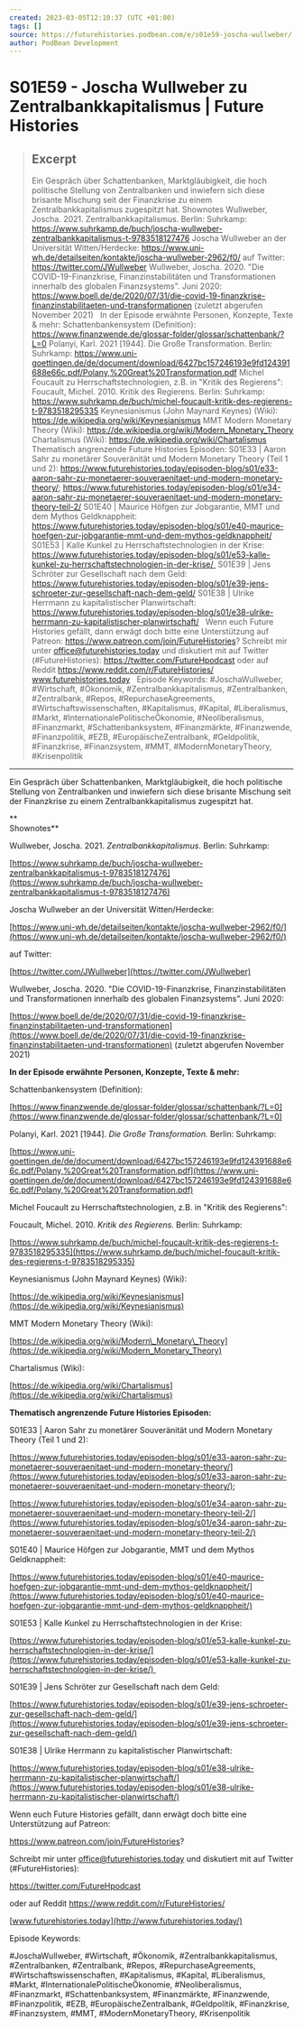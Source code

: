 ```yaml
---
created: 2023-03-05T12:10:37 (UTC +01:00)
tags: []
source: https://futurehistories.podbean.com/e/s01e59-joscha-wullweber/
author: PodBean Development
---
```


# S01E59 - Joscha Wullweber zu Zentralbankkapitalismus | Future Histories

> ## Excerpt
> Ein Gespräch über Schattenbanken, Marktgläubigkeit, die hoch politische Stellung von Zentralbanken und inwiefern sich diese brisante Mischung seit der Finanzkrise zu einem Zentralbankkapitalismus zugespitzt hat.
Shownotes
Wullweber, Joscha. 2021. Zentralbankkapitalismus. Berlin: Suhrkamp:
https://www.suhrkamp.de/buch/joscha-wullweber-zentralbankkapitalismus-t-9783518127476
Joscha Wullweber an der Universität Witten/Herdecke:
https://www.uni-wh.de/detailseiten/kontakte/joscha-wullweber-2962/f0/
auf Twitter:
https://twitter.com/JWullweber
Wullweber, Joscha. 2020. "Die COVID-19-Finanzkrise, Finanzinstabilitäten und Transformationen innerhalb des globalen Finanzsystems". Juni 2020:
https://www.boell.de/de/2020/07/31/die-covid-19-finanzkrise-finanzinstabilitaeten-und-transformationen (zuletzt abgerufen November 2021)
 
In der Episode erwähnte Personen, Konzepte, Texte & mehr:
Schattenbankensystem (Definition):
https://www.finanzwende.de/glossar-folder/glossar/schattenbank/?L=0
Polanyi, Karl. 2021 [1944]. Die Große Transformation. Berlin: Suhrkamp:
https://www.uni-goettingen.de/de/document/download/6427bc157246193e9fd124391688e66c.pdf/Polany,%20Great%20Transformation.pdf
Michel Foucault zu Herrschaftstechnologien, z.B. in "Kritik des Regierens":
Foucault, Michel. 2010. Kritik des Regierens. Berlin: Suhrkamp:
https://www.suhrkamp.de/buch/michel-foucault-kritik-des-regierens-t-9783518295335
Keynesianismus (John Maynard Keynes) (Wiki):
https://de.wikipedia.org/wiki/Keynesianismus
MMT Modern Monetary Theory (Wiki):
https://de.wikipedia.org/wiki/Modern_Monetary_Theory
Chartalismus (Wiki):
https://de.wikipedia.org/wiki/Chartalismus
 
Thematisch angrenzende Future Histories Episoden:
S01E33 | Aaron Sahr zu monetärer Souveränität und Modern Monetary Theory (Teil 1 und 2):
https://www.futurehistories.today/episoden-blog/s01/e33-aaron-sahr-zu-monetaerer-souveraenitaet-und-modern-monetary-theory/;
https://www.futurehistories.today/episoden-blog/s01/e34-aaron-sahr-zu-monetaerer-souveraenitaet-und-modern-monetary-theory-teil-2/
S01E40 | Maurice Höfgen zur Jobgarantie, MMT und dem Mythos Geldknappheit:
https://www.futurehistories.today/episoden-blog/s01/e40-maurice-hoefgen-zur-jobgarantie-mmt-und-dem-mythos-geldknappheit/
S01E53 | Kalle Kunkel zu Herrschaftstechnologien in der Krise:
https://www.futurehistories.today/episoden-blog/s01/e53-kalle-kunkel-zu-herrschaftstechnologien-in-der-krise/ 
S01E39 | Jens Schröter zur Gesellschaft nach dem Geld:
https://www.futurehistories.today/episoden-blog/s01/e39-jens-schroeter-zur-gesellschaft-nach-dem-geld/
S01E38 | Ulrike Herrmann zu kapitalistischer Planwirtschaft:
https://www.futurehistories.today/episoden-blog/s01/e38-ulrike-herrmann-zu-kapitalistischer-planwirtschaft/
 
Wenn euch Future Histories gefällt, dann erwägt doch bitte eine Unterstützung auf Patreon:
https://www.patreon.com/join/FutureHistories?
Schreibt mir unter office@futurehistories.today und diskutiert mit auf Twitter (#FutureHistories):
https://twitter.com/FutureHpodcast
oder auf Reddit https://www.reddit.com/r/FutureHistories/
www.futurehistories.today
 
Episode Keywords:
#JoschaWullweber, #Wirtschaft, #Ökonomik, #Zentralbankkapitalismus, #Zentralbanken, #Zentralbank, #Repos, #RepurchaseAgreements, #Wirtschaftswissenschaften, #Kapitalismus, #Kapital, #Liberalismus, #Markt, #InternationalePolitischeÖkonomie, #Neoliberalismus, #Finanzmarkt, #Schattenbanksystem, #Finanzmärkte, #Finanzwende, #Finanzpolitik, #EZB, #EuropäischeZentralbank, #Geldpolitik, #Finanzkrise, #Finanzsystem, #MMT, #ModernMonetaryTheory, #Krisenpolitik

---
Ein Gespräch über Schattenbanken, Marktgläubigkeit, die hoch politische Stellung von Zentralbanken und inwiefern sich diese brisante Mischung seit der Finanzkrise zu einem Zentralbankkapitalismus zugespitzt hat.

**  
Shownotes**

Wullweber, Joscha. 2021. _Zentralbankkapitalismus_. Berlin: Suhrkamp:

[https://www.suhrkamp.de/buch/joscha-wullweber-zentralbankkapitalismus-t-9783518127476](https://www.suhrkamp.de/buch/joscha-wullweber-zentralbankkapitalismus-t-9783518127476)

  
Joscha Wullweber an der Universität Witten/Herdecke:

[https://www.uni-wh.de/detailseiten/kontakte/joscha-wullweber-2962/f0/](https://www.uni-wh.de/detailseiten/kontakte/joscha-wullweber-2962/f0/)

  
auf Twitter:

[https://twitter.com/JWullweber](https://twitter.com/JWullweber)

  
Wullweber, Joscha. 2020. "Die COVID-19-Finanzkrise, Finanzinstabilitäten und Transformationen innerhalb des globalen Finanzsystems". Juni 2020:

[https://www.boell.de/de/2020/07/31/die-covid-19-finanzkrise-finanzinstabilitaeten-und-transformationen](https://www.boell.de/de/2020/07/31/die-covid-19-finanzkrise-finanzinstabilitaeten-und-transformationen) (zuletzt abgerufen November 2021)

**In der Episode erwähnte Personen, Konzepte, Texte & mehr:**

Schattenbankensystem (Definition):

[https://www.finanzwende.de/glossar-folder/glossar/schattenbank/?L=0](https://www.finanzwende.de/glossar-folder/glossar/schattenbank/?L=0)

  
Polanyi, Karl. 2021 \[1944\]. _Die Große Transformation._ Berlin: Suhrkamp:

[https://www.uni-goettingen.de/de/document/download/6427bc157246193e9fd124391688e66c.pdf/Polany,%20Great%20Transformation.pdf](https://www.uni-goettingen.de/de/document/download/6427bc157246193e9fd124391688e66c.pdf/Polany,%20Great%20Transformation.pdf)

  
Michel Foucault zu Herrschaftstechnologien, z.B. in "Kritik des Regierens":

Foucault, Michel. 2010. _Kritik des Regierens._ Berlin: Suhrkamp:

[https://www.suhrkamp.de/buch/michel-foucault-kritik-des-regierens-t-9783518295335](https://www.suhrkamp.de/buch/michel-foucault-kritik-des-regierens-t-9783518295335)

  
Keynesianismus (John Maynard Keynes) (Wiki):

[https://de.wikipedia.org/wiki/Keynesianismus](https://de.wikipedia.org/wiki/Keynesianismus)

  
MMT Modern Monetary Theory (Wiki):

[https://de.wikipedia.org/wiki/Modern\_Monetary\_Theory](https://de.wikipedia.org/wiki/Modern_Monetary_Theory)

  
Chartalismus (Wiki):

[https://de.wikipedia.org/wiki/Chartalismus](https://de.wikipedia.org/wiki/Chartalismus)

**Thematisch angrenzende Future Histories Episoden:**

S01E33 | Aaron Sahr zu monetärer Souveränität und Modern Monetary Theory (Teil 1 und 2):

[https://www.futurehistories.today/episoden-blog/s01/e33-aaron-sahr-zu-monetaerer-souveraenitaet-und-modern-monetary-theory/](https://www.futurehistories.today/episoden-blog/s01/e33-aaron-sahr-zu-monetaerer-souveraenitaet-und-modern-monetary-theory/);

[https://www.futurehistories.today/episoden-blog/s01/e34-aaron-sahr-zu-monetaerer-souveraenitaet-und-modern-monetary-theory-teil-2/](https://www.futurehistories.today/episoden-blog/s01/e34-aaron-sahr-zu-monetaerer-souveraenitaet-und-modern-monetary-theory-teil-2/)

  
S01E40 | Maurice Höfgen zur Jobgarantie, MMT und dem Mythos Geldknappheit:

[https://www.futurehistories.today/episoden-blog/s01/e40-maurice-hoefgen-zur-jobgarantie-mmt-und-dem-mythos-geldknappheit/](https://www.futurehistories.today/episoden-blog/s01/e40-maurice-hoefgen-zur-jobgarantie-mmt-und-dem-mythos-geldknappheit/)

  
S01E53 | Kalle Kunkel zu Herrschaftstechnologien in der Krise:

[https://www.futurehistories.today/episoden-blog/s01/e53-kalle-kunkel-zu-herrschaftstechnologien-in-der-krise/](https://www.futurehistories.today/episoden-blog/s01/e53-kalle-kunkel-zu-herrschaftstechnologien-in-der-krise/) 

  
S01E39 | Jens Schröter zur Gesellschaft nach dem Geld:

[https://www.futurehistories.today/episoden-blog/s01/e39-jens-schroeter-zur-gesellschaft-nach-dem-geld/](https://www.futurehistories.today/episoden-blog/s01/e39-jens-schroeter-zur-gesellschaft-nach-dem-geld/)

  
S01E38 | Ulrike Herrmann zu kapitalistischer Planwirtschaft:

[https://www.futurehistories.today/episoden-blog/s01/e38-ulrike-herrmann-zu-kapitalistischer-planwirtschaft/](https://www.futurehistories.today/episoden-blog/s01/e38-ulrike-herrmann-zu-kapitalistischer-planwirtschaft/)

Wenn euch Future Histories gefällt, dann erwägt doch bitte eine Unterstützung auf Patreon:

https://www.patreon.com/join/FutureHistories?

Schreibt mir unter [office@futurehistories.today](mailto:office@futurehistories.today) und diskutiert mit auf Twitter (#FutureHistories):

https://twitter.com/FutureHpodcast

oder auf Reddit https://www.reddit.com/r/FutureHistories/

[www.futurehistories.today](http://www.futurehistories.today/)

Episode Keywords:

#JoschaWullweber, #Wirtschaft, #Ökonomik, #Zentralbankkapitalismus, #Zentralbanken, #Zentralbank, #Repos, #RepurchaseAgreements, #Wirtschaftswissenschaften, #Kapitalismus, #Kapital, #Liberalismus, #Markt, #InternationalePolitischeÖkonomie, #Neoliberalismus, #Finanzmarkt, #Schattenbanksystem, #Finanzmärkte, #Finanzwende, #Finanzpolitik, #EZB, #EuropäischeZentralbank, #Geldpolitik, #Finanzkrise, #Finanzsystem, #MMT, #ModernMonetaryTheory, #Krisenpolitik
